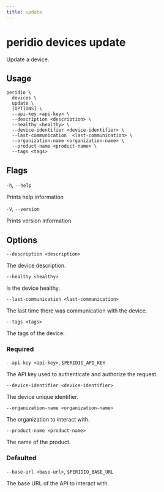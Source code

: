 ```yaml
---
title: update
---
```


# peridio devices update

Update a device.

## Usage

```
peridio \
  devices \
  update \
  [OPTIONS] \
  --api-key <api-key> \
  --description <description> \
  --healthy <healthy> \
  --device-identifier <device-identifier> \
  --last-communication  <last-communication> \
  --organization-name <organization-name> \
  --product-name <product-name> \
  --tags <tags>
```

## Flags

`-h`, `--help`

Prints help information

`-V`, `--version`

Prints version information

## Options

`--description <description>`

The device description.

`--healthy <healthy>`

Is the device healthy.

`--last-communication <last-communication>`

The last time there was communication with the device.

`--tags <tags>`

The tags of the device.

### Required

`--api-key <api-key>`, `$PERIDIO_API_KEY`

The API key used to authenticate and authorize the request.

`--device-identifier <device-identifier>`

The device unique identifier.

`--organization-name <organization-name>`

The organization to interact with.

`--product-name <product-name>`

The name of the product.

### Defaulted

`--base-url <base-url>`, `$PERIDIO_BASE_URL`

The base URL of the API to interact with.
